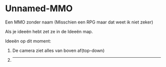 # Unnamed-MMO
Een MMO zonder naam (Misschien een RPG maar dat weet ik niet zeker)

Als je ideeën hebt zet ze in de Ideeën map.

Ideeën op dit moment:
1. De camera ziet alles van boven af(top-down)
2. ---
